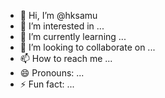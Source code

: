 - 👋 Hi, I’m @hksamu
- 👀 I’m interested in ...
- 🌱 I’m currently learning ...
- 💞️ I’m looking to collaborate on ...
- 📫 How to reach me ...
- 😄 Pronouns: ...
- ⚡ Fun fact: ...

<!---
hksamu/hksamu is a ✨ special ✨ repository because its `README.md` (this file) appears on your GitHub profile.
You can click the Preview link to take a look at your changes.
--->
